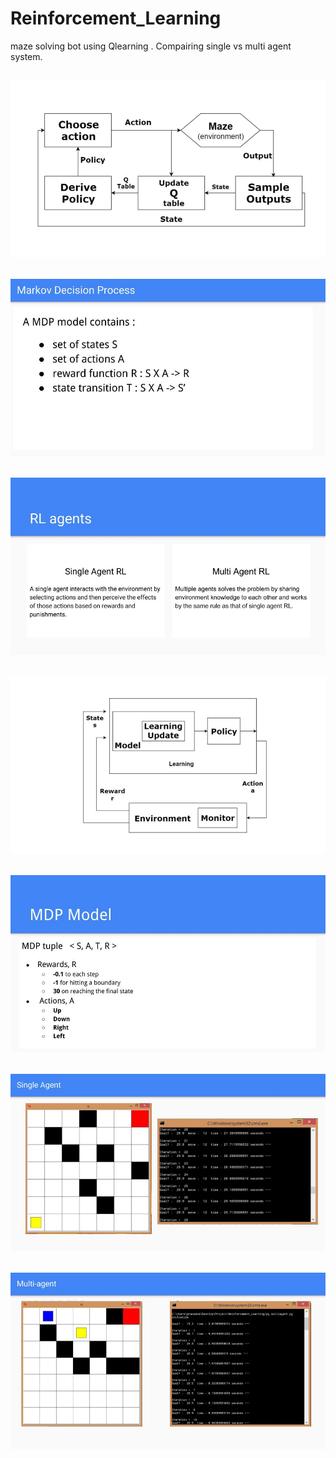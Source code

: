 # Reinforcement_Learning
maze solving bot using Qlearning . Compairing single vs multi agent system.
## ![](/imgs/1.jpg) 
## ![](/imgs/2.jpg) 
## ![](/imgs/3.jpg) 
## ![](/img/4.jpg) 
## ![](/img/5.jpg) 
## ![](/img/6.jpg) 
## ![](/img/7.jpg) 
